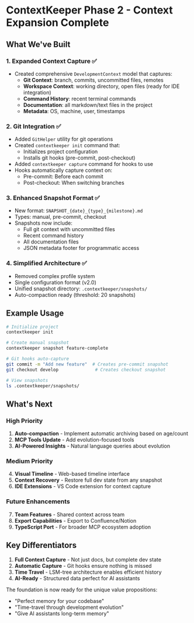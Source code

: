 # ContextKeeper Phase 2 - Context Expansion Complete

## What We've Built

### 1. Expanded Context Capture ✅
- Created comprehensive `DevelopmentContext` model that captures:
  - **Git Context**: branch, commits, uncommitted files, remotes
  - **Workspace Context**: working directory, open files (ready for IDE integration)
  - **Command History**: recent terminal commands
  - **Documentation**: all markdown/text files in the project
  - **Metadata**: OS, machine, user, timestamps

### 2. Git Integration ✅
- Added `GitHelper` utility for git operations
- Created `contextkeeper init` command that:
  - Initializes project configuration
  - Installs git hooks (pre-commit, post-checkout)
- Added `contextkeeper capture` command for hooks to use
- Hooks automatically capture context on:
  - Pre-commit: Before each commit
  - Post-checkout: When switching branches

### 3. Enhanced Snapshot Format ✅
- New format: `SNAPSHOT_{date}_{type}_{milestone}.md`
- Types: manual, pre-commit, checkout
- Snapshots now include:
  - Full git context with uncommitted files
  - Recent command history
  - All documentation files
  - JSON metadata footer for programmatic access

### 4. Simplified Architecture ✅
- Removed complex profile system
- Single configuration format (v2.0)
- Unified snapshot directory: `.contextkeeper/snapshots/`
- Auto-compaction ready (threshold: 20 snapshots)

## Example Usage

```bash
# Initialize project
contextkeeper init

# Create manual snapshot
contextkeeper snapshot feature-complete

# Git hooks auto-capture
git commit -m "Add new feature"  # Creates pre-commit snapshot
git checkout develop              # Creates checkout snapshot

# View snapshots
ls .contextkeeper/snapshots/
```

## What's Next

### High Priority
1. **Auto-compaction** - Implement automatic archiving based on age/count
2. **MCP Tools Update** - Add evolution-focused tools
3. **AI-Powered Insights** - Natural language queries about evolution

### Medium Priority
4. **Visual Timeline** - Web-based timeline interface
5. **Context Recovery** - Restore full dev state from any snapshot
6. **IDE Extensions** - VS Code extension for context capture

### Future Enhancements
7. **Team Features** - Shared context across team
8. **Export Capabilities** - Export to Confluence/Notion
9. **TypeScript Port** - For broader MCP ecosystem adoption

## Key Differentiators

1. **Full Context Capture** - Not just docs, but complete dev state
2. **Automatic Capture** - Git hooks ensure nothing is missed
3. **Time Travel** - LSM-tree architecture enables efficient history
4. **AI-Ready** - Structured data perfect for AI assistants

The foundation is now ready for the unique value propositions:
- "Perfect memory for your codebase"
- "Time-travel through development evolution"
- "Give AI assistants long-term memory"